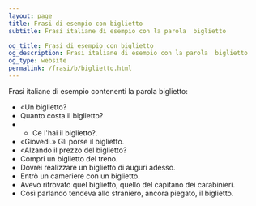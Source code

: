 ```yaml
---
layout: page
title: Frasi di esempio con biglietto 
subtitle: Frasi italiane di esempio con la parola  biglietto

og_title: Frasi di esempio con biglietto 
og_description: Frasi italiane di esempio con la parola  biglietto
og_type: website
permalink: /frasi/b/biglietto.html
---
```


Frasi italiane di esempio contenenti la parola biglietto:


- «Un biglietto?
- Quanto costa il biglietto?
- - Ce l'hai il biglietto?.
- «Giovedì.» Gli porse il biglietto.
- «Alzando il prezzo del biglietto?
- Compri un biglietto del treno.
- Dovrei realizzare un biglietto di auguri adesso.
- Entrò un cameriere con un biglietto.
- Avevo ritrovato quel biglietto, quello del capitano dei carabinieri.
- Così parlando tendeva allo straniero, ancora piegato, il biglietto.
